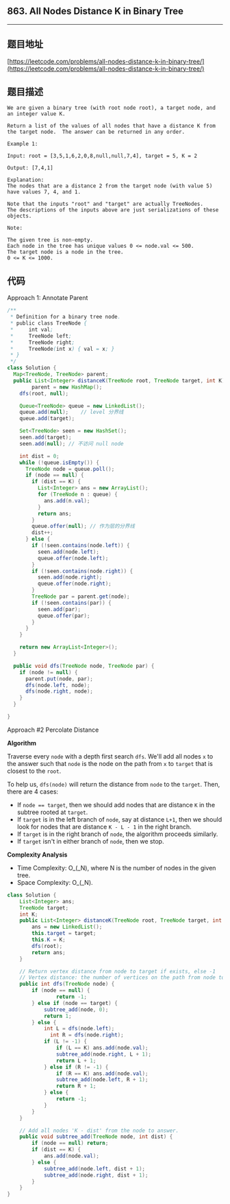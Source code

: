 ## 863. All Nodes Distance K in Binary Tree

----
## 题目地址

[https://leetcode.com/problems/all-nodes-distance-k-in-binary-tree/](https://leetcode.com/problems/all-nodes-distance-k-in-binary-tree/)

## 题目描述

```text
We are given a binary tree (with root node root), a target node, and an integer value K.

Return a list of the values of all nodes that have a distance K from the target node.  The answer can be returned in any order.

Example 1:

Input: root = [3,5,1,6,2,0,8,null,null,7,4], target = 5, K = 2

Output: [7,4,1]

Explanation: 
The nodes that are a distance 2 from the target node (with value 5)
have values 7, 4, and 1.

Note that the inputs "root" and "target" are actually TreeNodes.
The descriptions of the inputs above are just serializations of these objects.

Note:

The given tree is non-empty.
Each node in the tree has unique values 0 <= node.val <= 500.
The target node is a node in the tree.
0 <= K <= 1000.
```

## 代码

Approach 1: Annotate Parent

```java
/**
 * Definition for a binary tree node.
 * public class TreeNode {
 *     int val;
 *     TreeNode left;
 *     TreeNode right;
 *     TreeNode(int x) { val = x; }
 * }
 */
class Solution {
  Map<TreeNode, TreeNode> parent;
  public List<Integer> distanceK(TreeNode root, TreeNode target, int K) {
        parent = new HashMap();
    dfs(root, null);

    Queue<TreeNode> queue = new LinkedList();
    queue.add(null);    // level 分界线
    queue.add(target);

    Set<TreeNode> seen = new HashSet();
    seen.add(target);
    seen.add(null); // 不访问 null node

    int dist = 0;
    while (!queue.isEmpty()) {
      TreeNode node = queue.poll();
      if (node == null) {
        if (dist == K) {
          List<Integer> ans = new ArrayList();
          for (TreeNode n : queue) {
            ans.add(n.val);
          }
          return ans;
        }
        queue.offer(null); // 作为层的分界线
        dist++;
      } else {
        if (!seen.contains(node.left)) {
          seen.add(node.left);
          queue.offer(node.left);
        }
        if (!seen.contains(node.right)) {
          seen.add(node.right);
          queue.offer(node.right);
        }
        TreeNode par = parent.get(node);
        if (!seen.contains(par)) {
          seen.add(par);
          queue.offer(par);
        }
      }
    }

    return new ArrayList<Integer>();
  }

  public void dfs(TreeNode node, TreeNode par) {
    if (node != null) {
      parent.put(node, par);
      dfs(node.left, node);
      dfs(node.right, node);
    }
  }

}
```

Approach \#2 Percolate Distance

**Algorithm**

Traverse every `node` with a depth first search `dfs`. We'll add all nodes `x` to the answer such that `node` is the node on the path from `x` to `target` that is closest to the `root`.

To help us, `dfs(node)` will return the distance from `node` to the `target`. Then, there are 4 cases:

* If `node == target`, then we should add nodes that are distance `K` in the subtree rooted at `target`.
* If `target` is in the left branch of `node`, say at distance `L+1`, then we should look for nodes that are distance `K - L - 1` in the right branch.
* If `target` is in the right branch of `node`, the algorithm proceeds similarly.
* If `target` isn't in either branch of `node`, then we stop.

**Complexity Analysis**

* Time Complexity: O_\(_N\), where N is the number of nodes in the given tree.
* Space Complexity: O_\(_N\).

```java
class Solution {
    List<Integer> ans;
    TreeNode target;
    int K;
    public List<Integer> distanceK(TreeNode root, TreeNode target, int K) {
        ans = new LinkedList();
        this.target = target;
        this.K = K;
        dfs(root);
        return ans;
    }

    // Return vertex distance from node to target if exists, else -1
    // Vertex distance: the number of vertices on the path from node to target
    public int dfs(TreeNode node) {
        if (node == null) {
                return -1;
        } else if (node == target) {
            subtree_add(node, 0);
            return 1;
        } else {
            int L = dfs(node.left);
              int R = dfs(node.right);
            if (L != -1) {
                if (L == K) ans.add(node.val);
                subtree_add(node.right, L + 1);
                return L + 1;
            } else if (R != -1) {
                if (R == K) ans.add(node.val);
                subtree_add(node.left, R + 1);
                return R + 1;
            } else {
                return -1;
            }
        }
    }

    // Add all nodes 'K - dist' from the node to answer.
    public void subtree_add(TreeNode node, int dist) {
        if (node == null) return;
        if (dist == K) {
            ans.add(node.val);
        } else {
            subtree_add(node.left, dist + 1);
            subtree_add(node.right, dist + 1);
        }
    }
}
```

